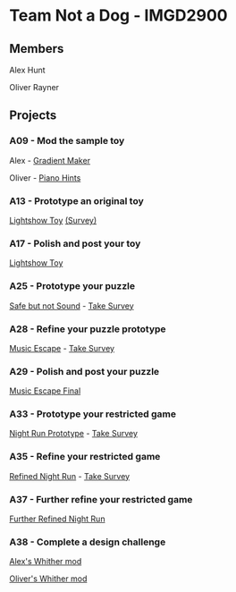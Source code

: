 # Team Not a Dog - IMGD2900

## Members
Alex Hunt

Oliver Rayner

## Projects

### A09 - Mod the sample toy

Alex - [Gradient Maker](https://alexmhunt.github.io/notadog/Projects/GradientMaker/game.html)

Oliver - [Piano Hints](https://alexmhunt.github.io/notadog/Projects/PianoHints/game.html)

### A13 - Prototype an original toy
[Lightshow Toy](https://alexmhunt.github.io/notadog/Projects/A13/PS3.3d/game.html) [(Survey)](https://forms.gle/a9RtE6DX8pt79saV7)

### A17 - Polish and post your toy
[Lightshow Toy](https://alexmhunt.github.io/notadog/Projects/A17/PS3.3d/game.html)

### A25 - Prototype your puzzle
[Safe but not Sound](https://alexmhunt.github.io/notadog/Projects/A25/game.html) - [Take Survey](https://forms.gle/HXnfxV4qrsXoK8hK8)

### A28 - Refine your puzzle prototype
[Music Escape](https://alexmhunt.github.io/notadog/Projects/A28/game.html) - [Take Survey](https://docs.google.com/forms/d/e/1FAIpQLSfpYkIAv_3_rjbQ5le1Fnm16e5kptNP-zs0IXVwULrNbCB80Q/viewform?usp=sf_link)

### A29 - Polish and post your puzzle
[Music Escape Final](https://alexmhunt.github.io/notadog/Projects/A29/game.html)

### A33 - Prototype your restricted game
[Night Run Prototype](https://alexmhunt.github.io/notadog/Projects/A33/game.html) - [Take Survey](https://docs.google.com/forms/d/e/1FAIpQLScMyxE_NNd0_BoTUrIepnR8xQhaZvI5KuGMacIugZXvSMystw/viewform?usp=sf_link)

### A35 - Refine your restricted game
[Refined Night Run](https://alexmhunt.github.io/notadog/Projects/A35/game.html) - [Take Survey](https://docs.google.com/forms/d/e/1FAIpQLSdPDMSqjkpjT-pF3bLhDXxBmDcm5mcdK1JNW8LwqNi8hDFoyg/viewform?usp=sf_link)

### A37 - Further refine your restricted game
[Further Refined Night Run](https://alexmhunt.github.io/notadog/Projects/A37/game.html)

### A38 - Complete a design challenge
[Alex's Whither mod](https://alexmhunt.github.io/notadog/Projects/A38-alex/game.html)

[Oliver's Whither mod](https://github.com/alexmhunt/notadog/blob/gh-pages/Projects/oliver-A38/game.html)
